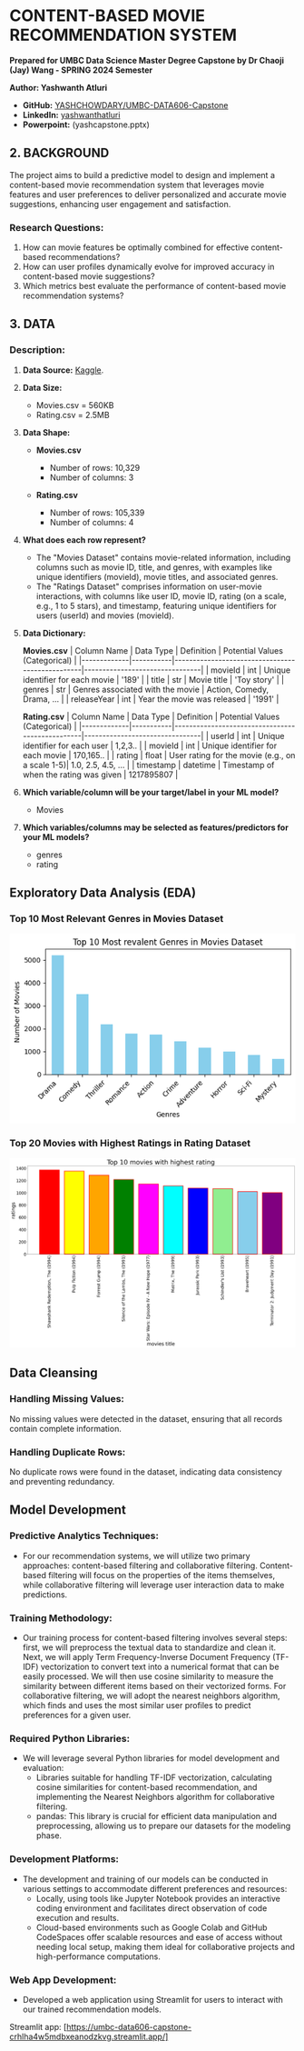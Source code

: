 # CONTENT-BASED MOVIE RECOMMENDATION SYSTEM

**Prepared for UMBC Data Science Master Degree Capstone by Dr Chaoji (Jay) Wang - SPRING 2024 Semester**

**Author: Yashwanth Atluri**
- **GitHub:** [YASHCHOWDARY/UMBC-DATA606-Capstone](https://github.com/YASHCHOWDARY/UMBC-DATA606-Capstone)
- **LinkedIn:** [yashwanthatluri](https://www.linkedin.com/in/yashwanthatluri/)
- **Powerpoint:** (yashcapstone.pptx)

## 2. BACKGROUND
The project aims to build a predictive model to design and implement a content-based movie recommendation system that leverages movie features and user preferences to deliver personalized and accurate movie suggestions, enhancing user engagement and satisfaction.

### Research Questions:
1. How can movie features be optimally combined for effective content-based recommendations?
2. How can user profiles dynamically evolve for improved accuracy in content-based movie suggestions?
3. Which metrics best evaluate the performance of content-based movie recommendation systems?

## 3. DATA

### Description:
1. **Data Source:** [Kaggle](https://www.kaggle.com/datasets/grouplens/movielens-20m-dataset/data).

2. **Data Size:**
   - Movies.csv = 560KB
   - Rating.csv = 2.5MB

3. **Data Shape:**
   - **Movies.csv**
     - Number of rows: 10,329
     - Number of columns: 3
    
   - **Rating.csv**
     - Number of rows: 105,339
     - Number of columns: 4

4. **What does each row represent?**
   - The "Movies Dataset" contains movie-related information, including columns such as movie ID, title, and genres, with examples like unique identifiers (movieId), movie titles, and associated genres.
   - The "Ratings Dataset" comprises information on user-movie interactions, with columns like user ID, movie ID, rating (on a scale, e.g., 1 to 5 stars), and timestamp, featuring unique identifiers for users (userId) and movies (movieId).

5. **Data Dictionary:**

   **Movies.csv**
   | Column Name | Data Type | Definition                                      | Potential Values (Categorical) |
   |-------------|-----------|-------------------------------------------------|--------------------------------|
   | movieId     | int       | Unique identifier for each movie                | '189'                          |
   | title       | str       | Movie title                                     | 'Toy story'                    |
   | genres      | str       | Genres associated with the movie                | Action, Comedy, Drama, ...     |
   | releaseYear | int       | Year the movie was released                     | '1991'                         |

   **Rating.csv**
   | Column Name | Data Type | Definition                                      | Potential Values (Categorical) |
   |-------------|-----------|-------------------------------------------------|--------------------------------|
   | userId      | int       | Unique identifier for each user                 | 1,2,3..                        |
   | movieId     | int       | Unique identifier for each movie                | 170,165..                      |
   | rating      | float     | User rating for the movie (e.g., on a scale 1-5)| 1.0, 2.5, 4.5, ...             |
   | timestamp   | datetime  | Timestamp of when the rating was given          | 1217895807                     |

6. **Which variable/column will be your target/label in your ML model?**
   - Movies

7. **Which variables/columns may be selected as features/predictors for your ML models?**
   - genres
   - rating
## Exploratory Data Analysis (EDA)

### Top 10 Most Relevant Genres in Movies Dataset

![Top 10 Genres](https://github.com/YASHCHOWDARY/UMBC-DATA606-Capstone/raw/9d8f1c41f60fa601ffd6077c758e3b01d2bd8062/docs/Top%2010%20Most%20revalent%20Genres%20in%20Movies%20Dataset.png)

### Top 20 Movies with Highest Ratings in Rating Dataset

![Top 20 Movies Ratings](https://github.com/YASHCHOWDARY/UMBC-DATA606-Capstone/raw/774a16a9070c407c92132597881229d72cb30a9f/docs/Top%2020%20movies%20with%20highest%20rating.png)

## Data Cleansing

### Handling Missing Values:

No missing values were detected in the dataset, ensuring that all records contain complete information.

### Handling Duplicate Rows:

No duplicate rows were found in the dataset, indicating data consistency and preventing redundancy.

## Model Development

### Predictive Analytics Techniques:
- For our recommendation systems, we will utilize two primary approaches: content-based filtering and collaborative filtering. Content-based filtering will focus on the properties of the items themselves, while collaborative filtering will leverage user interaction data to make predictions.

### Training Methodology:
- Our training process for content-based filtering involves several steps: first, we will preprocess the textual data to standardize and clean it. Next, we will apply Term Frequency-Inverse Document Frequency (TF-IDF) vectorization to convert text into a numerical format that can be easily processed. We will then use cosine similarity to measure the similarity between different items based on their vectorized forms. For collaborative filtering, we will adopt the nearest neighbors algorithm, which finds and uses the most similar user profiles to predict preferences for a given user.

### Required Python Libraries:
- We will leverage several Python libraries for model development and evaluation:
  - Libraries suitable for handling TF-IDF vectorization, calculating cosine similarities for content-based recommendation, and implementing the Nearest Neighbors algorithm for collaborative filtering.
  - pandas: This library is crucial for efficient data manipulation and preprocessing, allowing us to prepare our datasets for the modeling phase.

### Development Platforms:
- The development and training of our models can be conducted in various settings to accommodate different preferences and resources:
  - Locally, using tools like Jupyter Notebook provides an interactive coding environment and facilitates direct observation of code execution and results.
  - Cloud-based environments such as Google Colab and GitHub CodeSpaces offer scalable resources and ease of access without needing local setup, making them ideal for collaborative projects and high-performance computations.

### Web App Development:
- Developed a web application using Streamlit for users to interact with our trained recommendation models.

Streamlit app: [https://umbc-data606-capstone-crhlha4w5mdbxeanodzkvg.streamlit.app/]
